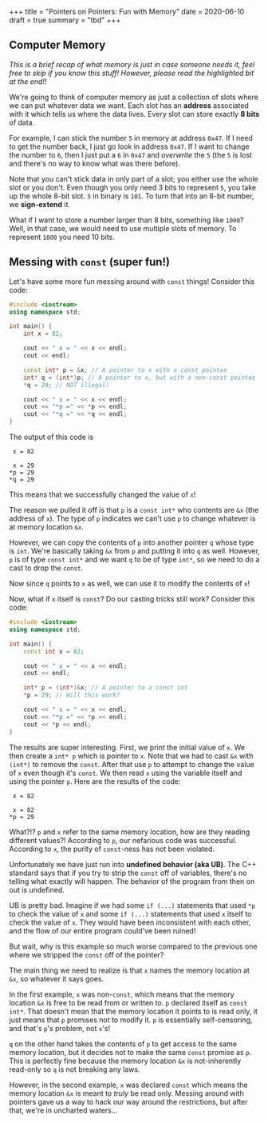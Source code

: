 +++
title = "Pointers on Pointers: Fun with Memory"
date = 2020-06-10
draft = true
summary = "tbd"
+++

## Computer Memory

_This is a brief recap of what memory is just in case someone needs it, feel free to skip if you know this stuff! However, please read the highlighted bit at the end!!_

We're going to think of computer memory as just a collection of slots where we can put whatever data we want. Each slot has an **address** associated with it which tells us where the data lives. Every slot can store exactly **8 bits** of data.

For example, I can stick the number `5` in memory at address `0x47`. If I need to get the number back, I just go look in address `0x47`. If I want to change the number to `6`, then I just put a `6` in `0x47` and _overwrite_ the `5` (the `5` is lost and there's no way to know what was there before).

Note that you can't stick data in only part of a slot; you either use the whole slot or you don't. Even though you only need 3 bits to represent `5`, you take up the whole 8-bit slot. `5` in binary is `101`. To turn that into an 8-bit number, we **sign-extend** it.

What if I want to store a number larger than 8 bits, something like `1000`? Well, in that case, we would need to use multiple slots of memory. To represent `1000` you need 10 bits.

## Messing with `const` (super fun!)

Let's have some more fun messing around with `const` things! Consider this code:

```cpp
#include <iostream>
using namespace std;

int main() {
    int x = 82;

    cout << " x = " << x << endl;
    cout << endl;

    const int* p = &x; // A pointer to x with a const pointee
    int* q = (int*)p; // A pointer to x, but with a non-const pointee
    *q = 29; // NOT illegal!

    cout << " x = " << x << endl;
    cout << "*p =" << *p << endl;
    cout << "*q =" << *q << endl;
}

```

The output of this code is

```
 x = 82

 x = 29
*p = 29
*q = 29
```

This means that we successfully changed the value of `x`!

The reason we pulled it off is that `p` is a `const int*` who contents are `&x` (the address of `x`). The type of `p` indicates we can't use `p` to change whatever is at memory location `&x`.

However, we can copy the contents of `p` into another pointer `q` whose type is `int`. We're basically taking `&x` from `p` and putting it into `q` as well. However, `p` is of type `const int*` and we want `q` to be of type `int*`, so we need to do a cast to drop the `const`.

Now since `q` points to `x` as well, we can use it to modify the contents of `x`!

Now, what if `x` itself is `const`? Do our casting tricks still work? Consider this code:

```cpp
#include <iostream>
using namespace std;

int main() {
    const int x = 82;

    cout << " x = " << x << endl;
    cout << endl;

    int* p = (int*)&x; // A pointer to a const int
    *p = 29; // Will this work?

    cout << " x = " << x << endl;
    cout << "*p =" << *p << endl;
    cout << *p << endl;
}
```

The results are super interesting. First, we print the initial value of `x`. We then create a `int* p` which is pointer to `x`. Note that we had to cast `&x` with `(int*)` to remove the `const`. After that use `p` to attempt to change the value of `x` even though it's `const`. We then read `x` using the variable itself and using the pointer `p`. Here are the results of the code:

```
 x = 82

 x = 82
*p = 29
```

What?!? `p` and `x` refer to the same memory location, how are they reading different values?! According to `p`, our nefarious code was successful. According to `x`, the purity of `const`-ness has not been violated.

Unfortunately we have just run into **undefined behavior (aka UB)**. The C++ standard says that if you try to strip the `const` off of variables, there's no telling what exactly will happen. The behavior of the program from then on out is undefined.

UB is pretty bad. Imagine if we had some `if (...)` statements that used `*p` to check the value of `x` and some `if (...)` statements that used `x` itself to check the value of `x`. They would have been inconsistent with each other, and the flow of our entire program could've been ruined!

But wait, why is this example so much worse compared to the previous one where we stripped the `const` off of the pointer?

The main thing we need to realize is that `x` names the memory location at `&x`, so whatever it says goes.

In the first example, `x` was non-`const`, which means that the memory location `&x` is free to be read from or written to. `p` declared itself as `const int*`. That doesn't mean that the memory location it points to is read only, it just means that `p` promises not to modify it. `p` is essentially self-censoring, and that's `p`'s problem, not `x`'s!

`q` on the other hand takes the contents of `p` to get access to the same memory location, but it decides not to make the same `const` promise as `p`. This is perfectly fine because the memory location `&x` is not-inherently read-only so `q` is not breaking any laws.

However, in the second example, `x` was declared `const` which means the memory location `&x` is meant to _truly_ be read only. Messing around with pointers gave us a way to hack our way around the restrictions, but after that, we're in uncharted waters...

